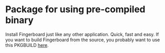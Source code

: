# Package for using pre-compiled binary
Install Fingerboard just like any other application. Quick, fast and easy. If you want to build Fingerboard from the source, you probably want to use this PKGBUILD [here](../src).